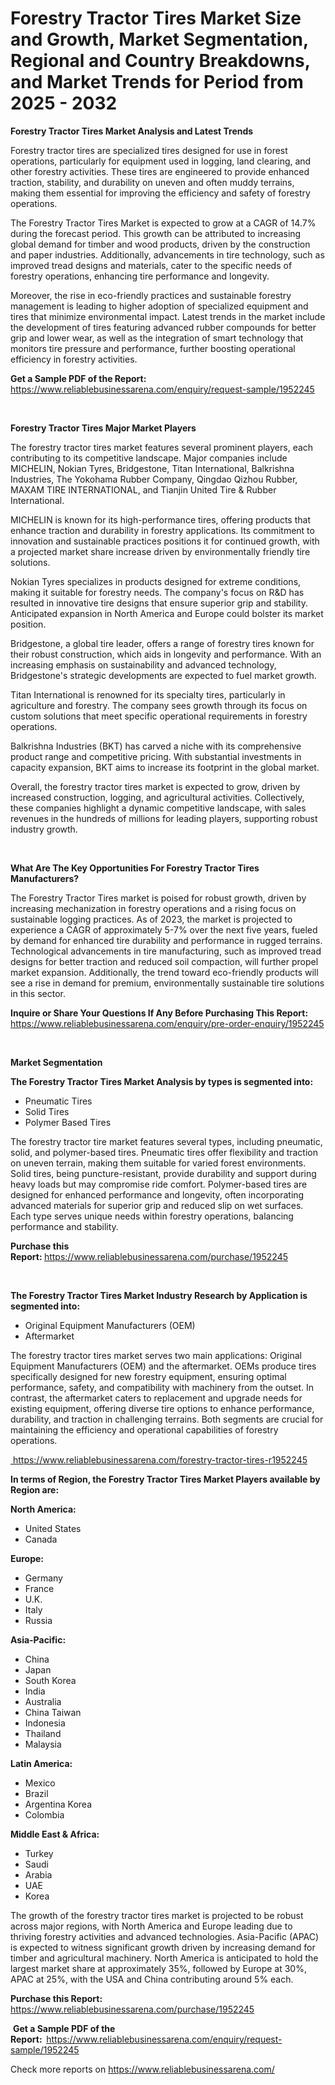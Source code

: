 <p><h1>Forestry Tractor Tires Market Size and Growth, Market Segmentation, Regional and Country Breakdowns, and Market Trends for Period from 2025 -  2032</h1></p><p><strong>Forestry Tractor Tires Market Analysis and Latest Trends</strong></p>
<p><p>Forestry tractor tires are specialized tires designed for use in forest operations, particularly for equipment used in logging, land clearing, and other forestry activities. These tires are engineered to provide enhanced traction, stability, and durability on uneven and often muddy terrains, making them essential for improving the efficiency and safety of forestry operations.</p><p>The Forestry Tractor Tires Market is expected to grow at a CAGR of 14.7% during the forecast period. This growth can be attributed to increasing global demand for timber and wood products, driven by the construction and paper industries. Additionally, advancements in tire technology, such as improved tread designs and materials, cater to the specific needs of forestry operations, enhancing tire performance and longevity. </p><p>Moreover, the rise in eco-friendly practices and sustainable forestry management is leading to higher adoption of specialized equipment and tires that minimize environmental impact. Latest trends in the market include the development of tires featuring advanced rubber compounds for better grip and lower wear, as well as the integration of smart technology that monitors tire pressure and performance, further boosting operational efficiency in forestry activities.</p></p>
<p><strong>Get a Sample PDF of the Report:&nbsp;</strong> <a href="https://www.reliablebusinessarena.com/enquiry/request-sample/1952245?utm_campaign=2198&utm_medium=2&utm_source=Github&utm_content=ia&utm_term=31032025&utm_id=forestry-tractor-tires">https://www.reliablebusinessarena.com/enquiry/request-sample/1952245</a></p>
<p>&nbsp;</p>
<p><strong>Forestry Tractor Tires Major Market Players</strong></p>
<p><p>The forestry tractor tires market features several prominent players, each contributing to its competitive landscape. Major companies include MICHELIN, Nokian Tyres, Bridgestone, Titan International, Balkrishna Industries, The Yokohama Rubber Company, Qingdao Qizhou Rubber, MAXAM TIRE INTERNATIONAL, and Tianjin United Tire & Rubber International.</p><p>MICHELIN is known for its high-performance tires, offering products that enhance traction and durability in forestry applications. Its commitment to innovation and sustainable practices positions it for continued growth, with a projected market share increase driven by environmentally friendly tire solutions.</p><p>Nokian Tyres specializes in products designed for extreme conditions, making it suitable for forestry needs. The company's focus on R&D has resulted in innovative tire designs that ensure superior grip and stability. Anticipated expansion in North America and Europe could bolster its market position.</p><p>Bridgestone, a global tire leader, offers a range of forestry tires known for their robust construction, which aids in longevity and performance. With an increasing emphasis on sustainability and advanced technology, Bridgestone's strategic developments are expected to fuel market growth.</p><p>Titan International is renowned for its specialty tires, particularly in agriculture and forestry. The company sees growth through its focus on custom solutions that meet specific operational requirements in forestry operations.</p><p>Balkrishna Industries (BKT) has carved a niche with its comprehensive product range and competitive pricing. With substantial investments in capacity expansion, BKT aims to increase its footprint in the global market.</p><p>Overall, the forestry tractor tires market is expected to grow, driven by increased construction, logging, and agricultural activities. Collectively, these companies highlight a dynamic competitive landscape, with sales revenues in the hundreds of millions for leading players, supporting robust industry growth.</p></p>
<p>&nbsp;</p>
<p><strong>What Are The Key Opportunities For Forestry Tractor Tires Manufacturers?</strong></p>
<p><p>The Forestry Tractor Tires market is poised for robust growth, driven by increasing mechanization in forestry operations and a rising focus on sustainable logging practices. As of 2023, the market is projected to experience a CAGR of approximately 5-7% over the next five years, fueled by demand for enhanced tire durability and performance in rugged terrains. Technological advancements in tire manufacturing, such as improved tread designs for better traction and reduced soil compaction, will further propel market expansion. Additionally, the trend toward eco-friendly products will see a rise in demand for premium, environmentally sustainable tire solutions in this sector.</p></p>
<p><strong>Inquire or Share Your Questions If Any Before Purchasing This Report:</strong> <a href="https://www.reliablebusinessarena.com/enquiry/pre-order-enquiry/1952245?utm_campaign=2198&utm_medium=2&utm_source=Github&utm_content=ia&utm_term=31032025&utm_id=forestry-tractor-tires">https://www.reliablebusinessarena.com/enquiry/pre-order-enquiry/1952245</a></p>
<p>&nbsp;</p>
<p><strong>Market Segmentation</strong></p>
<p><strong>The Forestry Tractor Tires Market Analysis by types is segmented into:</strong></p>
<p><ul><li>Pneumatic Tires</li><li>Solid Tires</li><li>Polymer Based Tires</li></ul></p>
<p><p>The forestry tractor tire market features several types, including pneumatic, solid, and polymer-based tires. Pneumatic tires offer flexibility and traction on uneven terrain, making them suitable for varied forest environments. Solid tires, being puncture-resistant, provide durability and support during heavy loads but may compromise ride comfort. Polymer-based tires are designed for enhanced performance and longevity, often incorporating advanced materials for superior grip and reduced slip on wet surfaces. Each type serves unique needs within forestry operations, balancing performance and stability.</p></p>
<p><strong>Purchase this Report:&nbsp;</strong><a href="https://www.reliablebusinessarena.com/purchase/1952245?utm_campaign=2198&utm_medium=2&utm_source=Github&utm_content=ia&utm_term=31032025&utm_id=forestry-tractor-tires">https://www.reliablebusinessarena.com/purchase/1952245</a></p>
<p>&nbsp;</p>
<p><strong>The Forestry Tractor Tires Market Industry Research by Application is segmented into:</strong></p>
<p><ul><li>Original Equipment Manufacturers (OEM)</li><li>Aftermarket</li></ul></p>
<p><p>The forestry tractor tires market serves two main applications: Original Equipment Manufacturers (OEM) and the aftermarket. OEMs produce tires specifically designed for new forestry equipment, ensuring optimal performance, safety, and compatibility with machinery from the outset. In contrast, the aftermarket caters to replacement and upgrade needs for existing equipment, offering diverse tire options to enhance performance, durability, and traction in challenging terrains. Both segments are crucial for maintaining the efficiency and operational capabilities of forestry operations.</p></p>
<p><a href="https://www.reliablebusinessarena.com/forestry-tractor-tires-r1952245?utm_campaign=2198&utm_medium=2&utm_source=Github&utm_content=ia&utm_term=31032025&utm_id=forestry-tractor-tires">&nbsp;https://www.reliablebusinessarena.com/forestry-tractor-tires-r1952245</a></p>
<p><strong>In terms of Region, the Forestry Tractor Tires Market Players available by Region are:</strong></p>
<p>
    <p> <strong> North America: </strong>
        <ul>
            <li>United States</li>
            <li>Canada</li>
        </ul>
        </p> 
    <p> <strong> Europe: </strong>
        <ul>
            <li>Germany</li>
            <li>France</li>
            <li>U.K.</li>
            <li>Italy</li>
            <li>Russia</li>
        </ul>
        </p> 
    <p> <strong> Asia-Pacific: </strong>
        <ul>
            <li>China</li>
            <li>Japan</li>
            <li>South Korea</li>
            <li>India</li>
            <li>Australia</li>
            <li>China Taiwan</li>
            <li>Indonesia</li>
            <li>Thailand</li>
            <li>Malaysia</li>
        </ul>
        </p> 
    <p> <strong> Latin America: </strong>
        <ul>
            <li>Mexico</li>
            <li>Brazil</li>
            <li>Argentina Korea</li>
            <li>Colombia</li>
        </ul>
        </p> 
    <p> <strong> Middle East & Africa: </strong>
        <ul>
            <li>Turkey</li>
            <li>Saudi</li>
            <li>Arabia</li>
            <li>UAE</li>
            <li>Korea</li>
        </ul>
    </p>
    </p>
<p><p>The growth of the forestry tractor tires market is projected to be robust across major regions, with North America and Europe leading due to thriving forestry activities and advanced technologies. Asia-Pacific (APAC) is expected to witness significant growth driven by increasing demand for timber and agricultural machinery. North America is anticipated to hold the largest market share at approximately 35%, followed by Europe at 30%, APAC at 25%, with the USA and China contributing around 5% each.</p></p>
<p><strong>Purchase this Report: </strong><a href="https://www.reliablebusinessarena.com/purchase/1952245?utm_campaign=2198&utm_medium=2&utm_source=Github&utm_content=ia&utm_term=31032025&utm_id=forestry-tractor-tires">https://www.reliablebusinessarena.com/purchase/1952245</a></p>
<p>&nbsp;<strong>Get a Sample PDF of the Report:&nbsp;&nbsp;</strong><a href="https://www.reliablebusinessarena.com/enquiry/request-sample/1952245?utm_campaign=2198&utm_medium=2&utm_source=Github&utm_content=ia&utm_term=31032025&utm_id=forestry-tractor-tires">https://www.reliablebusinessarena.com/enquiry/request-sample/1952245</a></p>
<p><strong></strong></p>
<p>Check more reports on <a href="https://www.reliablebusinessarena.com/?utm_campaign=2198&utm_medium=2&utm_source=Github&utm_content=ia&utm_term=31032025&utm_id=forestry-tractor-tires">https://www.reliablebusinessarena.com/</a></p>
